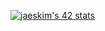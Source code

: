 [![jaeskim's 42 stats](https://badge42.herokuapp.com/api/project/ngenoud/pipex)](https://github.com/JaeSeoKim/badge42)
